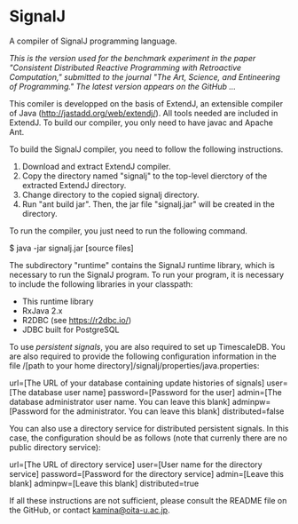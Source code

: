 # SignalJ
A compiler of SignalJ programming language.

*This is the version used for the benchmark experiment in the paper "Consistent Distributed Reactive Programming with Retroactive Computation," submitted to the journal "The Art, Science, and Entineering of Programming." The latest version appears on the GitHub ...*

This comiler is developped on the basis of ExtendJ, an extensible compiler of Java (http://jastadd.org/web/extendj/). All tools needed are included in ExtendJ. To build our compiler, you only need to have javac and Apache Ant.

To build the SignalJ compiler, you need to follow the following instructions.

1. Download and extract ExtendJ compiler.
2. Copy the directory named "signalj" to the top-level dierctory of the extracted ExtendJ directory.
3. Change directory to the copied signalj directory.
4. Run "ant build jar". Then, the jar file "signalj.jar" will be created in the directory.

To run the compiler, you just need to run the following command.

$ java -jar signalj.jar [source files]

The subdirectory "runtime" contains the SignalJ runtime library, which is necessary to run the SignalJ program.  To run your program, it is necessary to include the following libraries in your classpath:

* This runtime library
* RxJava 2.x
* R2DBC (see https://r2dbc.io/)
* JDBC built for PostgreSQL

To use *persistent signals*, you are also required to set up TimescaleDB. You are also required to provide the following configuration information in the file /[path to your home directory]/signalj/properties/java.properties:

url=[The URL of your database containing update histories of signals]
user=[The database user name]
password=[Password for the user]
admin=[The database administrator user name. You can leave this blank]
adminpw=[Password for the administrator. You can leave this blank]
distributed=false

You can also use a directory service for distributed persistent signals. In this case, the configuration should be as follows (note that currenly there are no public directory service):

url=[The URL of directory service]
user=[User name for the directory service]
password=[Password for the directory service]
admin=[Leave this blank]
adminpw=[Leave this blank]
distributed=true

If all these instructions are not sufficient, please consult the README file on the GitHub, or contact kamina@oita-u.ac.jp.

